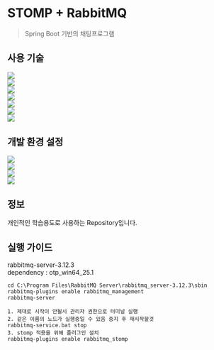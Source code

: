 # STOMP + RabbitMQ
> Spring Boot 기반의 채팅프로그램

## 사용 기술
<img src="https://img.shields.io/badge/Springboot-6DB33F?style=for-the-badge&logo=Springboot&logoColor=white"></br>
<img src="https://img.shields.io/badge/javascript-F7DF1E?style=for-the-badge&logo=javascript&logoColor=white"></br>
<img src="https://img.shields.io/badge/gradle-02303A?style=for-the-badge&logo=gradle&logoColor=white"></br>
<img src="https://img.shields.io/badge/JAVA-007396?style=for-the-badge&logo=Java&logoColor=white"></br>
<img src="https://img.shields.io/badge/JPA-6DB33F?style=for-the-badge&logo=Java&logoColor=white"></br>
<img src="https://img.shields.io/badge/Lombok-AC3922?style=for-the-badge&logo=Java&logoColor=white"></br>
<img src="https://img.shields.io/badge/thymeleaf-005F0F?style=for-the-badge&logo=thymeleaf&logoColor=white">

## 개발 환경 설정

<img src="https://img.shields.io/badge/intellij-000000?style=for-the-badge&logo=intellijidea&logoColor=white"></br>
<img src="https://img.shields.io/badge/Springboot-6DB33F?style=for-the-badge&logo=Springboot&logoColor=white"></br>
<img src="https://img.shields.io/badge/JAVA-007396?style=for-the-badge&logo=Java&logoColor=white"></br>
<img src="https://img.shields.io/badge/H2 Database-0F20F7?style=for-the-badge&logo=Java&logoColor=white"></br>

## 정보
개인적인 학습용도로 사용하는 Repository입니다.

## 실행 가이드
rabbitmq-server-3.12.3<br>
dependency : otp_win64_25.1
```
cd C:\Program Files\RabbitMQ Server\rabbitmq_server-3.12.3\sbin
rabbitmq-plugins enable rabbitmq_management
rabbitmq-server

1. 제대로 시작이 안될시 관리자 권한으로 터미널 실행
2. 같은 이름의 노드가 실행중일 수 있음 중지 후 재시작할것
rabbitmq-service.bat stop
3. stomp 적용을 위해 플러그인 설치
rabbitmq-plugins enable rabbitmq_stomp
```